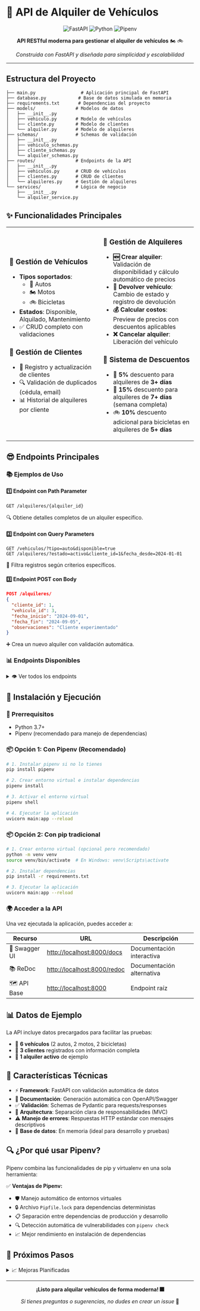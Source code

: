 # 🚗 API de Alquiler de Vehículos

<div align="center">

![FastAPI](https://img.shields.io/badge/FastAPI-005571?style=for-the-badge&logo=fastapi)
![Python](https://img.shields.io/badge/python-3670A0?style=for-the-badge&logo=python&logoColor=ffdd54)
![Pipenv](https://img.shields.io/badge/pipenv-3775A9?style=for-the-badge&logo=python&logoColor=white)

**API RESTful moderna para gestionar el alquiler de vehículos** 🏍️ 🚲

*Construida con FastAPI y diseñada para simplicidad y escalabilidad*

</div>

---

## Estructura del Proyecto

```
├── main.py                 # Aplicación principal de FastAPI
├── database.py            # Base de datos simulada en memoria
├── requirements.txt       # Dependencias del proyecto
├── models/               # Modelos de datos
│   ├── __init__.py
│   ├── vehiculo.py       # Modelo de vehículos
│   ├── cliente.py        # Modelo de clientes
│   └── alquiler.py       # Modelo de alquileres
├── schemas/              # Schemas de validación
│   ├── __init__.py
│   ├── vehiculo_schemas.py
│   ├── cliente_schemas.py
│   └── alquiler_schemas.py
├── routes/               # Endpoints de la API
│   ├── __init__.py
│   ├── vehiculos.py      # CRUD de vehículos
│   ├── clientes.py       # CRUD de clientes
│   └── alquileres.py     # Gestión de alquileres
└── services/             # Lógica de negocio
    ├── __init__.py
    └── alquiler_service.py
```

## ✨ Funcionalidades Principales

<table>
<tr>
<td width="50%">

### 🚗 Gestión de Vehículos
- **Tipos soportados**: 
  - 🚗 Autos
  - 🏍️ Motos
  - 🚲 Bicicletas
- **Estados**: Disponible, Alquilado, Mantenimiento
- ✅ CRUD completo con validaciones

### 👥 Gestión de Clientes
- 📝 Registro y actualización de clientes
- 🔍 Validación de duplicados (cédula, email)
- 📊 Historial de alquileres por cliente

</td>
<td width="50%">

### 📅 Gestión de Alquileres
- **🆕 Crear alquiler**: Validación de disponibilidad y cálculo automático de precios
- **🔄 Devolver vehículo**: Cambio de estado y registro de devolución
- **💰 Calcular costos**: Preview de precios con descuentos aplicables
- **❌ Cancelar alquiler**: Liberación del vehículo

### 🎯 Sistema de Descuentos
- 💸 **5%** descuento para alquileres de **3+ días**
- 💸 **15%** descuento para alquileres de **7+ días** (semana completa)
- 🚲 **10%** descuento adicional para bicicletas en alquileres de **5+ días**

</td>
</tr>
</table>

## 😎 Endpoints Principales

### 📚 Ejemplos de Uso

#### 1️⃣ Endpoint con Path Parameter
```http
GET /alquileres/{alquiler_id}
```
🔍 Obtiene detalles completos de un alquiler específico.

#### 2️⃣ Endpoint con Query Parameters
```http
GET /vehiculos/?tipo=auto&disponible=true
GET /alquileres/?estado=activo&cliente_id=1&fecha_desde=2024-01-01
```
🔎 Filtra registros según criterios específicos.

#### 3️⃣ Endpoint POST con Body
```json
POST /alquileres/
{
  "cliente_id": 1,
  "vehiculo_id": 3,
  "fecha_inicio": "2024-09-01",
  "fecha_fin": "2024-09-05",
  "observaciones": "Cliente experimentado"
}
```
➕ Crea un nuevo alquiler con validación automática.

### 📊 Endpoints Disponibles

<details>
<summary>👁️ Ver todos los endpoints</summary>

#### Vehículos
- `GET /vehiculos/` - Listar todos los vehículos
- `POST /vehiculos/` - Crear nuevo vehículo
- `GET /vehiculos/{vehiculo_id}` - Obtener vehículo por ID
- `PUT /vehiculos/{vehiculo_id}` - Actualizar vehículo
- `DELETE /vehiculos/{vehiculo_id}` - Eliminar vehículo

#### Clientes
- `GET /clientes/` - Listar todos los clientes
- `POST /clientes/` - Crear nuevo cliente
- `GET /clientes/{cliente_id}` - Obtener cliente por ID
- `PUT /clientes/{cliente_id}` - Actualizar cliente
- `DELETE /clientes/{cliente_id}` - Eliminar cliente

#### Alquileres
- `GET /alquileres/` - Listar todos los alquileres
- `POST /alquileres/` - Crear nuevo alquiler
- `GET /alquileres/{alquiler_id}` - Obtener alquiler por ID
- `PUT /alquileres/{alquiler_id}/devolver` - Devolver vehículo
- `DELETE /alquileres/{alquiler_id}` - Cancelar alquiler
- `POST /alquileres/calcular-costo` - Calcular costo de alquiler

</details>

## 🚀 Instalación y Ejecución

### 🔧 Prerrequisitos

- Python 3.7+
- Pipenv (recomendado para manejo de dependencias)

### 📦 Opción 1: Con Pipenv (Recomendado)

```bash
# 1. Instalar pipenv si no lo tienes
pip install pipenv

# 2. Crear entorno virtual e instalar dependencias
pipenv install

# 3. Activar el entorno virtual
pipenv shell

# 4. Ejecutar la aplicación
uvicorn main:app --reload
```

### 📦 Opción 2: Con pip tradicional

```bash
# 1. Crear entorno virtual (opcional pero recomendado)
python -m venv venv
source venv/bin/activate  # En Windows: venv\Scripts\activate

# 2. Instalar dependencias
pip install -r requirements.txt

# 3. Ejecutar la aplicación
uvicorn main:app --reload
```

### 🌍 Acceder a la API

Una vez ejecutada la aplicación, puedes acceder a:

| Recurso | URL | Descripción |
|---------|-----|-------------|
| 📄 Swagger UI | [http://localhost:8000/docs](http://localhost:8000/docs) | Documentación interactiva |
| 📚 ReDoc | [http://localhost:8000/redoc](http://localhost:8000/redoc) | Documentación alternativa |
| 🗺️ API Base | [http://localhost:8000](http://localhost:8000) | Endpoint raíz |

## 📊 Datos de Ejemplo

La API incluye datos precargados para facilitar las pruebas:

- 🚗 **6 vehículos** (2 autos, 2 motos, 2 bicicletas)
- 👥 **3 clientes** registrados con información completa
- 📅 **1 alquiler activo** de ejemplo

## 🔧 Características Técnicas

- ⚡ **Framework**: FastAPI con validación automática de datos
- 📄 **Documentación**: Generación automática con OpenAPI/Swagger
- ✅ **Validación**: Schemas de Pydantic para requests/responses
- 🏧 **Arquitectura**: Separación clara de responsabilidades (MVC)
- ⚠️ **Manejo de errores**: Respuestas HTTP estándar con mensajes descriptivos
- 💾 **Base de datos**: En memoria (ideal para desarrollo y pruebas)

## 🔍 ¿Por qué usar Pipenv?

Pipenv combina las funcionalidades de pip y virtualenv en una sola herramienta:

✅ **Ventajas de Pipenv:**
- 🛡️ Manejo automático de entornos virtuales
- 🔒 Archivo `Pipfile.lock` para dependencias deterministas
- 📋 Separación entre dependencias de producción y desarrollo
- 🔍 Detección automática de vulnerabilidades con `pipenv check`
- 📈 Mejor rendimiento en instalación de dependencias

## 🚀 Próximos Pasos

<details>
<summary>📈 Mejoras Planificadas</summary>

- [ ] 💾 Integración con base de datos real (PostgreSQL/MySQL)
- [ ] 🔐 Sistema de autenticación y autorización
- [ ] 📧 Notificaciones por email/SMS
- [ ] 📈 Dashboard con estadísticas
- [ ] 📱 API para aplicación móvil
- [ ] 🗺️ Integración con mapas para ubicación de vehículos
- [ ] 🔍 Tests automatizados con pytest
- [ ] 🐳 Dockerización para despliegue

</details>

---

<div align="center">

**¡Listo para alquilar vehículos de forma moderna! 🎆**

*Si tienes preguntas o sugerencias, no dudes en crear un issue* 🚀

</div>

